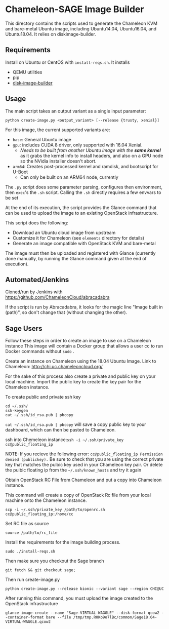 # Chameleon-SAGE Image Builder

This directory contains the scripts used to generate the Chameleon KVM and
bare-metal Ubuntu image, including Ubuntu14.04, Ubuntu16.04, and Ubuntu18.04. It relies on diskimage-builder.

## Requirements

Install on Ubuntu or CentOS with `install-reqs.sh`. It installs

* QEMU utilities
* pip
* [disk-image-builder](http://docs.openstack.org/developer/diskimage-builder)

## Usage

The main script takes an output variant as a single input parameter:
```
python create-image.py <output_variant> [--release {trusty, xenial}]
```

For this image, the current supported variants are:

* `base`: General Ubuntu image
* `gpu`: includes CUDA 8 driver, only supported with 16.04 Xenial.
  * *Needs to be built from another Ubuntu image with the **same kernel*** as it grabs the kernel info to install headers, and also on a GPU node so the NVidia installer doesn't abort.
* `arm64`: Creates post-processed kernel and ramdisk, and bootscript for U-Boot
  * Can only be built on an ARM64 node, currently

The `.py` script does some parameter parsing, configures then environment, then
`exec`'s the `.sh` script. Calling the `.sh` directly requires a few envvars
to be set

At the end of its execution, the script provides the Glance command that can be
used to upload the image to an existing OpenStack infrastructure.

This script does the following:

* Download an Ubuntu cloud image from upstream
* Customize it for Chameleon (see `elements` directory for details)
* Generate an image compatible with OpenStack KVM and bare-metal

The image must then be uploaded and registered with Glance (currently done
manually, by running the Glance command given at the end of execution).

## Automated/Jenkins

Cloned/run by Jenkins with https://github.com/ChameleonCloud/abracadabra

If the script is run by Abracadabra, it looks for the magic line "Image built
in (path)", so don't change that (without changing the other).

## Sage Users
Follow these steps in order to create an image to use on a Chameleon instance This image will contain a Docker group that allows a user cc to run Docker commands without ```sudo``` .

Create an instance on Chameleon using the 18.04 Ubuntu Image.
Link to Chameleon: http://chi.uc.chameleoncloud.org/

For the sake of this process also create a private and public key on your local machine. Import the public key to create the key pair for the Chameleon instance.

To create public and private ssh key
```
cd ~/.ssh/
ssh-keygen
cat ~/.ssh/id_rsa.pub | pbcopy
```

```cat ~/.ssh/id_rsa.pub | pbcopy``` will save a copy public key to your dashboard, which can then be pasted to Chameleon.

ssh into Chemeleon instance:```ssh -i ~/.ssh/private_key cc@public_floating_ip ```

NOTE: If you recieve the following error: ```cc@public_floating_ip Permission denied (publickey).``` Be sure to check that you are using the correct private key that matches the pulbic key used in your Chameleon key pair. Or delete the pulbic floating ip from the ``` ~/.ssh/known_hosts ``` and try it again

Obtain OpenStack RC File from Chameleon and put a copy into Chameleon instance.

This command will create a copy of OpenStack Rc file from your local machine onto the Chameleon instance.
```
scp -i ~/.ssh/private_key /path/to/openrc.sh cc@public_floating_ip:/home/cc
```

Set RC file as source
```
source /path/to/rc_file
```

Install the requirements for the image building process.
```
sudo ./install-reqs.sh
```

Then make sure you checkout the Sage branch
```
git fetch && git checkout sage;
```

Then run create-image.py
```
python create-image.py --release bionic --variant sage --region CHI@UC
```
After running this command, you must upload the image created to the OpenStack infrastructure
```
glance image-create --name "Sage-VIRTUAL-WAGGLE" --disk-format qcow2 --container-format bare --file /tmp/tmp.R0Ko9o7lBc/common/Sage18.04-VIRTUAL-WAGGLE.qcow2
